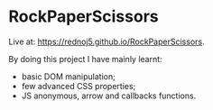 # RockPaperScissors

Live at: https://rednoj5.github.io/RockPaperScissors.

By doing this project I have mainly learnt:
- basic DOM manipulation;
- few advanced CSS properties;
- JS anonymous, arrow and callbacks functions.
